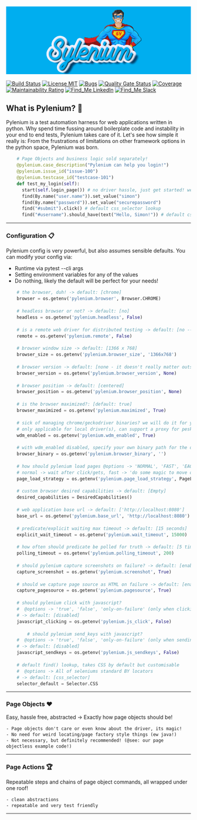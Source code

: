 ![](/.github/.images/sylenium.png)

[![Build Status](https://api.travis-ci.org/symonk/pylenium.svg?branch=master)](https://travis-ci.org/symonk/pylenium)
[![License MIT](https://img.shields.io/badge/License-MIT-brightgreen.svg)](https://github.com/symonk/pylenium/blob/master/LICENSE)
[![Bugs](https://sonarcloud.io/api/project_badges/measure?project=symonk_pylenium&metric=bugs)](https://sonarcloud.io/dashboard?id=symonk_pylenium)
[![Quality Gate Status](https://sonarcloud.io/api/project_badges/measure?project=symonk_pylenium&metric=alert_status)](https://sonarcloud.io/dashboard?id=symonk_pylenium)
[![Coverage](https://sonarcloud.io/api/project_badges/measure?project=symonk_pylenium&metric=coverage)](https://sonarcloud.io/dashboard?id=symonk_pylenium)
[![Maintainability Rating](https://sonarcloud.io/api/project_badges/measure?project=symonk_pylenium&metric=sqale_rating)](https://sonarcloud.io/dashboard?id=symonk_pylenium)
[![Find_Me LinkedIn](https://img.shields.io/badge/Find_Me-LinkedIn-brightgreen.svg)](https://www.linkedin.com/in/simonk09/)
[![Find_Me Slack](https://img.shields.io/badge/Find_Me-Slack-brightgreen.svg)](https://testersio.slack.com)

## What is Pylenium? :flags: 

Pylenium is a test automation harness for web applications written in python. Why spend time fussing around boilerplate code and instability in your end to end tests, Pylenium takes care of it. Let's see how simple it really is:
From the frustrations of limitations on other framework options in the python space, Pylenium was born.

```python
    # Page Objects and business logic sold separately! 
    @pylenium.case_description("Pylenium can help you login!")
    @pylenium.issue_id("issue-100")
    @pylenium.testcase_id("testcase-101")
    def test_my_login(self):
      start(self.login_page()) # no driver hassle, just get started! we will handle the thread-safe driver for you!
      find(By.name("user.name")).set_value("simon")
      find(By.name("password")).set_value("securepassword")
      find("#submit").click() # default css_selector lookup
      find("#username").should_have(text("Hello, Simon!")) # default css_selector lookup
```

---

### Configuration :clipboard:
Pylenium config is very powerful, but also assumes sensible defaults.  You can modify your config via:

 - Runtime via pytest --cli args 
 - Setting environment variables for any of the values
 - Do nothing, likely the default will be perfect for your needs!

```python
    # the browser, duh! -> default: [chrome]
    browser = os.getenv('pylenium.browser', Browser.CHROME)  
    
    # headless browser or not? -> default: [no]
    headless = os.getenv('pylenium.headless', False)
    
    # is a remote web driver for distributed testing -> default: [no -- requires a grid]
    remote = os.getenv('pylenium.remote', False) 
    
    # browser window size -> default: [1366 x 768]
    browser_size = os.getenv('pylenium.browser_size', '1366x768')
    
    # browser version -> default: [none - it doesn't really matter outside grid/ie]
    browser_version = os.getenv('pylenium.browser_version', None)
    
    # browser position -> default: [centered]
    browser_position = os.getenv('pylenium.browser_position', None)
    
    # is the browser maximized?: [default: true]
    browser_maximized = os.getenv('pylenium.maximized', True)
    
    # sick of managing chrome/geckodriver binaries? we will do it for you :) environment-agnostic automation!
    # only applicable for local driver(s), can support a proxy for pesky networks -> default: [enabled]
    wdm_enabled = os.getenv('pylenium.wdm_enabled', True)
    
    # with wdm_enabled disabled, specify your own binary path for the driver -> default: [empty] 
    browser_binary = os.getenv('pylenium.browser_binary', '')
    
    # how should pylenium load pages @options -> 'NORMAL', 'FAST', 'EAGER' -> default: [normal]
    # normal -> wait after click/gets, fast -> 'do some magic to move on faster', eager -> 'move on very fast!'
    page_load_strategy = os.getenv('pylenium.page_load_strategy', PageLoadStrategy.NORMAL)  
    
    # custom browser desired capabilities -> default: [Empty]
    desired_capabilities = DesiredCapabilities()
    
    # web application base url -> default: ['http://localhost:8080']
    base_url = os.getenv('pylenium.base_url', 'http://localhost:8080')
    
    # predicate/explicit waiting max timeout -> default: [15 seconds]
    explicit_wait_timeout = os.getenv('pylenium.wait_timeout', 15000)
    
    # how often should predicate be polled for truth -> default: [5 times per second]
    polling_timeout = os.getenv('pylenium.polling_timeout', 200) 
    
    # should pylenium capture screenshots on failure? -> default: [enabled]
    capture_screenshot = os.getenv('pylenium.screenshot', True)
    
    # should we capture page source as HTML on failure -> default: [enabled]
    capture_pagesource = os.getenv('pylenium.pagesource', True) 
    
    # should pylenium click with javascript?
    #  @options -> 'true', 'false', 'only-on-failure' (only when clicking is failing normally)
    # -> default: [disabled]
    javascript_clicking = os.getenv('pylenium.js_click', False)  
    
        # should pylenium send_keys with javascript?
    #  @options -> 'true', 'false', 'only-on-failure' (only when sending keys is failing normally)
    # -> default: [disabled]
    javascript_sendkeys = os.getenv('pylenium.js_sendkeys', False) 
    
    # default find() lookup, takes CSS by default but customisable
    #  @options -> All of seleniums standard BY locators
    # -> default: [css_selector]
    selector_default = Selector.CSS  
```
---

### Page Objects :hearts:
Easy, hassle free, abstracted -> Exactly how page objects should be!

    - Page objects don't care or even know about the driver, its magic!
    - No need for weird locating/page factory style things (ew java!)
    - Not necessary, but definitely recommended! (@see: our page objectless example code!)
    
---

### Page Actions :trophy:
Repeatable steps and chains of page object commands, all wrapped under one roof!

    - clean abstractions
    - repeatable and very test friendly
    
---
